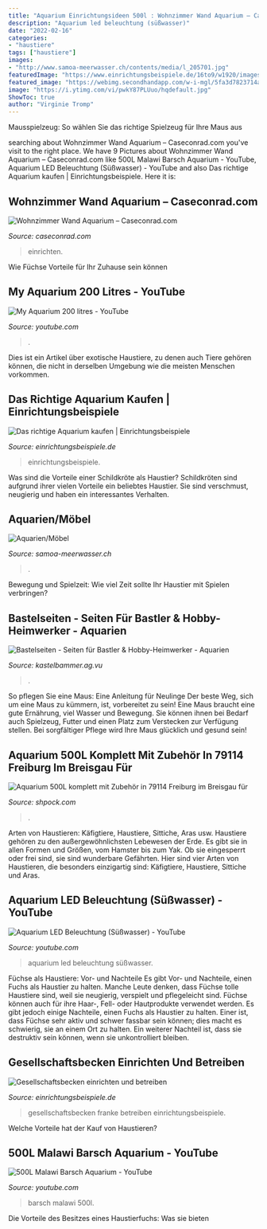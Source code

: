 ```yaml
---
title: "Aquarium Einrichtungsideen 500l : Wohnzimmer Wand Aquarium – Caseconrad.com"
description: "Aquarium led beleuchtung (süßwasser)"
date: "2022-02-16"
categories:
- "haustiere"
tags: ["haustiere"]
images:
- "http://www.samoa-meerwasser.ch/contents/media/l_205701.jpg"
featuredImage: "https://www.einrichtungsbeispiele.de/16to9/w1920/images_2022/aquarium-einrichten-mit-gesellschaftsbecken__fisch3.JPG"
featured_image: "https://webimg.secondhandapp.com/w-i-mgl/5fa3d7823714af38cb257c6e"
image: "https://i.ytimg.com/vi/pwkY87PLUuo/hqdefault.jpg"
ShowToc: true
author: "Virginie Tromp"
---
```



Mausspielzeug: So wählen Sie das richtige Spielzeug für Ihre Maus aus

	

		
searching about Wohnzimmer Wand Aquarium – Caseconrad.com you've visit to the right place. We have 9 Pictures about Wohnzimmer Wand Aquarium – Caseconrad.com like 500L Malawi Barsch Aquarium - YouTube, Aquarium LED Beleuchtung (Süßwasser) - YouTube and also Das richtige Aquarium kaufen | Einrichtungsbeispiele. Here it is:
		
    
## Wohnzimmer Wand Aquarium – Caseconrad.com

<img loading=lazy src="https://www.stilartmoebel.de/zuhause-bei-sam/wp-content/uploads/2016/06/aquarium-einrichten-tipps.jpg" onerror="this.onerror=null;this.src='https://tse3.mm.bing.net/th?id=OIP.55AyG2ZsubzbJO1Qks00-AHaE8&amp;pid=15.1';" alt="Wohnzimmer Wand Aquarium – Caseconrad.com">

_Source: caseconrad.com_

>einrichten. 

	

Wie Füchse Vorteile für Ihr Zuhause sein können

    
## My Aquarium 200 Litres - YouTube

<img loading=lazy src="https://i.ytimg.com/vi/J3zc6IQwbk4/maxresdefault.jpg" onerror="this.onerror=null;this.src='https://tse2.mm.bing.net/th?id=OIP.-_Gcau5wB7fS4mWzQcHpXwHaEK&amp;pid=15.1';" alt="My Aquarium 200 litres - YouTube">

_Source: youtube.com_

>. 

	

Dies ist ein Artikel über exotische Haustiere, zu denen auch Tiere gehören können, die nicht in derselben Umgebung wie die meisten Menschen vorkommen.

    
## Das Richtige Aquarium Kaufen | Einrichtungsbeispiele

<img loading=lazy src="https://www.einrichtungsbeispiele.de/16to9/w800/guide/aquarium-einrichtungsguide/images/aquarium-einrichten-kaufen.html/2.jpg" onerror="this.onerror=null;this.src='https://tse1.mm.bing.net/th?id=OIP.Hv7K5ecqBF-JF3aXbm1-4QHaEK&amp;pid=15.1';" alt="Das richtige Aquarium kaufen | Einrichtungsbeispiele">

_Source: einrichtungsbeispiele.de_

>einrichtungsbeispiele. 

	

Was sind die Vorteile einer Schildkröte als Haustier?
Schildkröten sind aufgrund ihrer vielen Vorteile ein beliebtes Haustier. Sie sind verschmust, neugierig und haben ein interessantes Verhalten.

    
## Aquarien/Möbel

<img loading=lazy src="http://www.samoa-meerwasser.ch/contents/media/l_205701.jpg" onerror="this.onerror=null;this.src='https://tse1.mm.bing.net/th?id=OIP.7BQl5QgFDeCceLUUAnVOlQHaIE&amp;pid=15.1';" alt="Aquarien/Möbel">

_Source: samoa-meerwasser.ch_

>. 

	

Bewegung und Spielzeit: Wie viel Zeit sollte Ihr Haustier mit Spielen verbringen?

    
## Bastelseiten - Seiten Für Bastler &amp; Hobby-Heimwerker - Aquarien

<img loading=lazy src="http://kastelbammer.ag.vu/Aquarium/becken/wohnzimmer_160l_neu.jpg" onerror="this.onerror=null;this.src='https://tse3.mm.bing.net/th?id=OIP.uxTTRoQa-8YrVNtLwywyQgHaFj&amp;pid=15.1';" alt="Bastelseiten - Seiten für Bastler &amp; Hobby-Heimwerker - Aquarien">

_Source: kastelbammer.ag.vu_

>. 

	

So pflegen Sie eine Maus: Eine Anleitung für Neulinge
Der beste Weg, sich um eine Maus zu kümmern, ist, vorbereitet zu sein! Eine Maus braucht eine gute Ernährung, viel Wasser und Bewegung. Sie können ihnen bei Bedarf auch Spielzeug, Futter und einen Platz zum Verstecken zur Verfügung stellen. Bei sorgfältiger Pflege wird Ihre Maus glücklich und gesund sein!

    
## Aquarium 500L Komplett Mit Zubehör In 79114 Freiburg Im Breisgau Für

<img loading=lazy src="https://webimg.secondhandapp.com/w-i-mgl/5fa3d7823714af38cb257c6e" onerror="this.onerror=null;this.src='https://tse3.mm.bing.net/th?id=OIP._mY494080-CFC7ekVyy4wQHaEJ&amp;pid=15.1';" alt="Aquarium 500L komplett mit Zubehör in 79114 Freiburg im Breisgau für">

_Source: shpock.com_

>. 

	

Arten von Haustieren: Käfigtiere, Haustiere, Sittiche, Aras usw.
Haustiere gehören zu den außergewöhnlichsten Lebewesen der Erde. Es gibt sie in allen Formen und Größen, vom Hamster bis zum Yak. Ob sie eingesperrt oder frei sind, sie sind wunderbare Gefährten. Hier sind vier Arten von Haustieren, die besonders einzigartig sind: Käfigtiere, Haustiere, Sittiche und Aras.

    
## Aquarium LED Beleuchtung (Süßwasser) - YouTube

<img loading=lazy src="http://i.ytimg.com/vi/wCgubsnLUs8/maxresdefault.jpg" onerror="this.onerror=null;this.src='https://tse2.mm.bing.net/th?id=OIP.W46iZ46vDSNT82_VSapw2gHaEK&amp;pid=15.1';" alt="Aquarium LED Beleuchtung (Süßwasser) - YouTube">

_Source: youtube.com_

>aquarium led beleuchtung süßwasser. 

	

Füchse als Haustiere: Vor- und Nachteile
Es gibt Vor- und Nachteile, einen Fuchs als Haustier zu halten. Manche Leute denken, dass Füchse tolle Haustiere sind, weil sie neugierig, verspielt und pflegeleicht sind. Füchse können auch für ihre Haar-, Fell- oder Hautprodukte verwendet werden. Es gibt jedoch einige Nachteile, einen Fuchs als Haustier zu halten. Einer ist, dass Füchse sehr aktiv und schwer fassbar sein können; dies macht es schwierig, sie an einem Ort zu halten. Ein weiterer Nachteil ist, dass sie destruktiv sein können, wenn sie unkontrolliert bleiben.

    
## Gesellschaftsbecken Einrichten Und Betreiben

<img loading=lazy src="https://www.einrichtungsbeispiele.de/16to9/w1920/images_2022/aquarium-einrichten-mit-gesellschaftsbecken__fisch3.JPG" onerror="this.onerror=null;this.src='https://tse1.mm.bing.net/th?id=OIP.qPRR3LRE-UQAj9uUjU9zYwHaEK&amp;pid=15.1';" alt="Gesellschaftsbecken einrichten und betreiben">

_Source: einrichtungsbeispiele.de_

>gesellschaftsbecken franke betreiben einrichtungsbeispiele. 

	

Welche Vorteile hat der Kauf von Haustieren?

    
## 500L Malawi Barsch Aquarium - YouTube

<img loading=lazy src="https://i.ytimg.com/vi/pwkY87PLUuo/hqdefault.jpg" onerror="this.onerror=null;this.src='https://tse1.mm.bing.net/th?id=OIP.ydDP8-5myVkUKKoBPwsjBwHaFj&amp;pid=15.1';" alt="500L Malawi Barsch Aquarium - YouTube">

_Source: youtube.com_

>barsch malawi 500l. 

	

Die Vorteile des Besitzes eines Haustierfuchs: Was sie bieten

